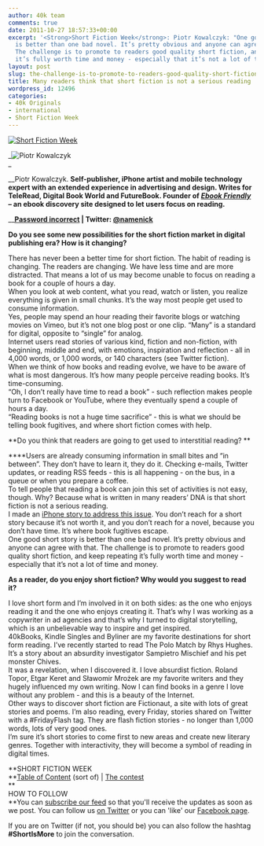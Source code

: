 ```yaml
---
author: 40k team
comments: true
date: 2011-10-27 18:57:33+00:00
excerpt: '<Strong>Short Fiction Week</strong>: Piotr Kowalczyk: "One good short story
  is better than one bad novel. It’s pretty obvious and anyone can agree with that.
  The challenge is to promote to readers good quality short fiction, and keep repeating
  it’s fully worth time and money - especially that it’s not a lot of time and money."'
layout: post
slug: the-challenge-is-to-promote-to-readers-good-quality-short-fiction
title: Many readers think that short fiction is not a serious reading
wordpress_id: 12496
categories:
- 40k Originals
- international
- Short Fiction Week
---
```


[![Short Fiction Week](http://www.40kbooks.com/wp-content/uploads/SFWlogolungo.jpg)](http://www.40kbooks.com/?page_id=12346)

_![Piotr Kowalczyk](http://www.40kbooks.com/wp-content/uploads/SFW_Piotr.jpg)  
_

__Piotr Kowalczyk. __Self-publisher, iPhone artist and mobile technology expert with an extended experience in advertising and design. Writes for TeleRead, Digital Book World and FutureBook. Founder of _[_Ebook Friendly_](http://ebookfriendly.com/)_ – an ebook discovery site designed to let users focus on reading.__

____[Password incorrect](http://www.passwordincorrect.com/) | Twitter: [@namenick](https://twitter.com/#!/namenick)__

**Do you see some new possibilities for the short fiction market in digital publishing era? How is it changing?**

There has never been a better time for short fiction. The habit of reading is changing. The readers are changing. We have less time and are more distracted. That means a lot of us may become unable to focus on reading a book for a couple of hours a day.  
When you look at web content, what you read, watch or listen, you realize everything is given in small chunks. It’s the way most people get used to consume information.  
Yes, people may spend an hour reading their favorite blogs or watching movies on Vimeo, but it’s not one blog post or one clip. “Many” is a standard for digital, opposite to “single” for analog.  
Internet users read stories of various kind, fiction and non-fiction, with beginning, middle and end, with emotions, inspiration and reflection - all in 4,000 words, or 1,000 words, or 140 characters (see Twitter fiction).  
When we think of how books and reading evolve, we have to be aware of what is most dangerous. It’s how many people perceive reading books. It’s time-consuming.  
“Oh, I don’t really have time to read a book” - such reflection makes people turn to Facebook or YouTube, where they eventually spend a couple of hours a day.  
“Reading books is not a huge time sacrifice” - this is what we should be telling book fugitives, and where short fiction comes with help.

**Do you think that readers are going to get used to interstitial reading? **

****Users are already consuming information in small bites and “in between”. They don’t have to learn it, they do it. Checking e-mails, Twitter updates, or reading RSS feeds - this is all happening - on the bus, in a queue or when you prepare a coffee.  
To tell people that reading a book can join this set of activities is not easy, though. Why? Because what is written in many readers’ DNA is that short fiction is not a serious reading.  
I made an [iPhone story to address this issue](http://1picstory.passwordincorrect.com/1picstory-i-dont-read-short-stories). You don’t reach for a short story because it’s not worth it, and you don’t reach for a novel, because you don’t have time. It’s where book fugitives escape.  
One good short story is better than one bad novel. It’s pretty obvious and anyone can agree with that. The challenge is to promote to readers good quality short fiction, and keep repeating it’s fully worth time and money - especially that it’s not a lot of time and money.

**As a reader, do you enjoy short fiction? Why would you suggest to read it?**

I love short form and I’m involved in it on both sides: as the one who enjoys reading it and the one who enjoys creating it. That’s why I was working as a copywriter in ad agencies and that’s why I turned to digital storytelling, which is an unbelievable way to inspire and get inspired.  
40kBooks, Kindle Singles and Byliner are my favorite destinations for short form reading. I’ve recently started to read The Polo Match by Rhys Hughes. It’s a story about an absurdity investigator Sampietro Mischief and his pet monster Chives.  
It was a revelation, when I discovered it. I love absurdist fiction. Roland Topor, Etgar Keret and Sławomir Mrożek are my favorite writers and they hugely influenced my own writing. Now I can find books in a genre I love without any problem - and this is a beauty of the Internet.  
Other ways to discover short fiction are Fictionaut, a site with lots of great stories and poems. I’m also reading, every Friday, stories shared on Twitter with a #FridayFlash tag. They are flash fiction stories - no longer than 1,000 words, lots of very good ones.  
I’m sure it’s short stories to come first to new areas and create new literary genres. Together with interactivity, they will become a symbol of reading in digital times.

**SHORT FICTION WEEK  
**[Table of Content](http://www.40kbooks.com/?page_id=12346) (sort of) | [The contest](http://www.40kbooks.com/?p=12310)  
**  
HOW TO FOLLOW  
**You can [subscribe our feed](feed://www.40kbooks.com/?feed=rss2) so that you'll receive the updates as soon as we post. You can follow us [on Twitter](http://twitter.com/#!/40kBooks) or you can 'like' our [Facebook page](http://www.facebook.com/40kbooks).

If you are on Twitter (if not, you should be) you can also follow the hashtag **#ShortIsMore** to join the conversation.
